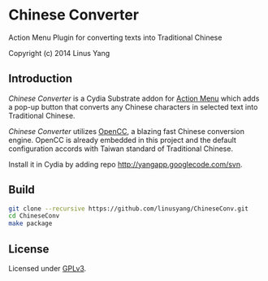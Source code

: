 # Chinese Converter
Action Menu Plugin for converting texts into Traditional Chinese

Copyright (c) 2014 Linus Yang

## Introduction
*Chinese Converter* is a Cydia Substrate addon for [Action Menu](https://rpetri.ch/cydia/actionmenu/) which adds a pop-up button that converts any Chinese characters in selected text into Traditional Chinese.

*Chinese Converter* utilizes [OpenCC](BYVoid/OpenCC), a blazing fast Chinese conversion engine. OpenCC is already embedded in this project and the default configuration accords with Taiwan standard of Traditional Chinese.

Install it in Cydia by adding repo http://yangapp.googlecode.com/svn.

## Build
```bash
git clone --recursive https://github.com/linusyang/ChineseConv.git
cd ChineseConv
make package
```

## License
Licensed under [GPLv3](http://www.gnu.org/licenses/gpl.html).
